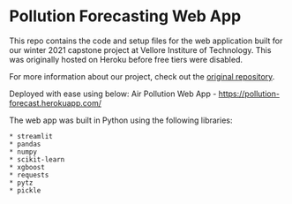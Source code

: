 # Pollution Forecasting Web App
This repo contains the code and setup files for the web application built for our winter 2021 capstone project at Vellore Institure of Technology. This was originally hosted on Heroku before free tiers were disabled. 

For more information about our project, check out the [original repository]().

Deployed with ease using <insert name> below:
Air Pollution Web App - https://pollution-forecast.herokuapp.com/

The web app was built in Python using the following libraries:

    * streamlit
    * pandas
    * numpy
    * scikit-learn
    * xgboost
    * requests
    * pytz
    * pickle
